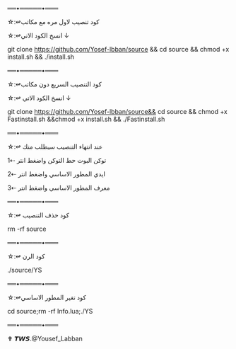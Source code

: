 ══•═════•═══

☆:↫كود تنصيب لاول مره مع مكاتب

☆:↫انسخ الكود الاتي ↓

git clone https://github.com/Yosef-lbban/source && cd source && chmod +x install.sh && ./install.sh

══•═════•═══

☆:↫كود التنصيب السريع دون مكاتب

☆:↫ انسخ الكود الاتي ↓

git clone https://github.com/Yosef-lbban/source&& cd source && chmod +x Fastinstall.sh &&chmod +x install.sh && ./Fastinstall.sh

══•═════•═══

☆:↫ عند انتهاء التنصيب سيطلب منك 

1⇠ توكن البوت حط التوكن واضغط انتر

2⇠ ايدي المطور الاساسي واضغط انتر

3⇠ معرف المطور الاساسي واضغط انتر

══•═════•═══

☆:↫ كود حذف التنصيب

rm -rf source

══•═════•═══

☆:↫ كود الرن

./source/YS

══•═════•═══

☆:↫كود تغير المطور الاساسي 

cd source;rm -rf Info.lua;./YS 

══•═════•═══

✟ 𝙏𝙒𝙎.@Yousef_Labban
